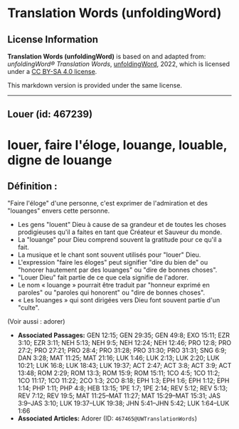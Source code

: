 # Translation Words (unfoldingWord)

## License Information

**Translation Words (unfoldingWord)** is based on and adapted from: _unfoldingWord® Translation Words_, [unfoldingWord](https://unfoldingword.org/utw), 2022, which is licensed under a [CC BY-SA 4.0 license](https://creativecommons.org/licenses/by-sa/4.0/legalcode.en).

This markdown version is provided under the same license.



--------------------------------

## Louer (id: 467239)

louer, faire l'éloge, louange, louable, digne de louange
========================================================

Définition :
------------

"Faire l'éloge" d'une personne, c'est exprimer de l'admiration et des "louanges" envers cette personne.

* Les gens "louent" Dieu à cause de sa grandeur et de toutes les choses prodigieuses qu'il a faites en tant que Créateur et Sauveur du monde.
* La "louange" pour Dieu comprend souvent la gratitude pour ce qu'il a fait.
* La musique et le chant sont souvent utilisés pour "louer" Dieu.
* L'expression "faire les éloges" peut signifier "dire du bien de" ou "honorer hautement par des louanges" ou "dire de bonnes choses".
* "Louer Dieu" fait partie de ce que cela signifie de l'adorer.
* Le nom « louange » pourrait être traduit par "honneur exprimé en paroles" ou "paroles qui honorent" ou "dire de bonnes choses".
* « Les louanges » qui sont dirigées vers Dieu font souvent partie d'un "culte".

(Voir aussi : adorer)

* **Associated Passages:** GEN 12:15; GEN 29:35; GEN 49:8; EXO 15:11; EZR 3:10; EZR 3:11; NEH 5:13; NEH 9:5; NEH 12:24; NEH 12:46; PRO 12:8; PRO 27:2; PRO 27:21; PRO 28:4; PRO 31:28; PRO 31:30; PRO 31:31; SNG 6:9; DAN 3:28; MAT 11:25; MAT 21:16; LUK 1:46; LUK 2:13; LUK 2:20; LUK 10:21; LUK 16:8; LUK 18:43; LUK 19:37; ACT 2:47; ACT 3:8; ACT 3:9; ACT 13:48; ROM 2:29; ROM 13:3; ROM 15:9; ROM 15:11; 1CO 4:5; 1CO 11:2; 1CO 11:17; 1CO 11:22; 2CO 1:3; 2CO 8:18; EPH 1:3; EPH 1:6; EPH 1:12; EPH 1:14; PHP 1:11; PHP 4:8; HEB 13:15; 1PE 1:7; 1PE 2:14; REV 5:12; REV 5:13; REV 7:12; REV 19:5; MAT 11:25–MAT 11:27; MAT 15:29–MAT 15:31; JAS 3:9–JAS 3:10; LUK 19:37–LUK 19:38; JHN 5:41–JHN 5:42; LUK 1:64–LUK 1:66
* **Associated Articles:** Adorer (ID: `467465@UWTranslationWords`)

